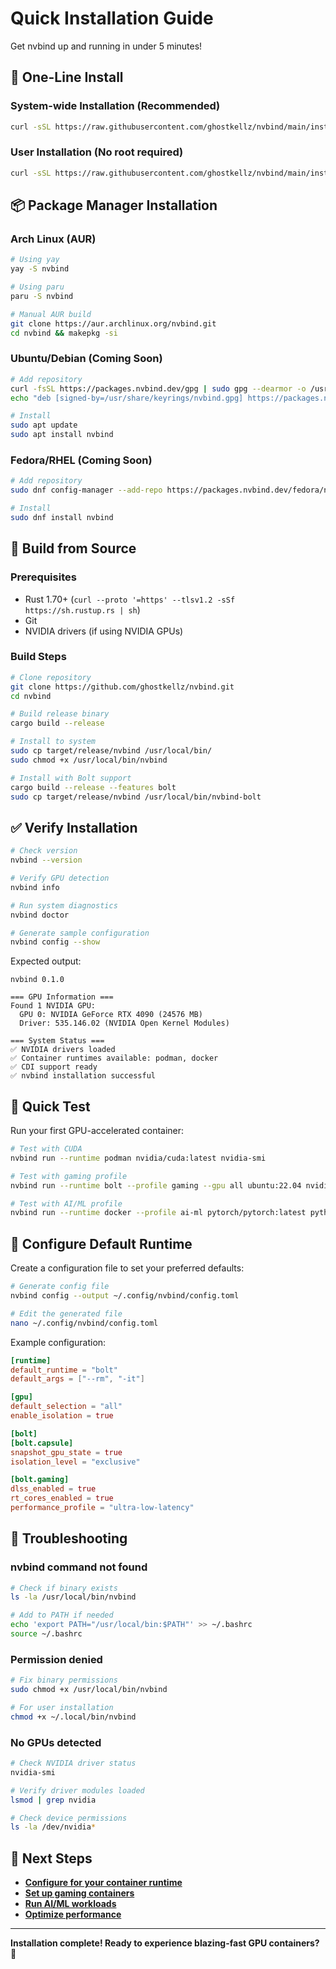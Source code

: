 # Quick Installation Guide

Get nvbind up and running in under 5 minutes!

## 🚀 One-Line Install

### System-wide Installation (Recommended)
```bash
curl -sSL https://raw.githubusercontent.com/ghostkellz/nvbind/main/install.sh | sudo bash
```

### User Installation (No root required)
```bash
curl -sSL https://raw.githubusercontent.com/ghostkellz/nvbind/main/install.sh | bash -s -- --user
```

## 📦 Package Manager Installation

### Arch Linux (AUR)
```bash
# Using yay
yay -S nvbind

# Using paru
paru -S nvbind

# Manual AUR build
git clone https://aur.archlinux.org/nvbind.git
cd nvbind && makepkg -si
```

### Ubuntu/Debian (Coming Soon)
```bash
# Add repository
curl -fsSL https://packages.nvbind.dev/gpg | sudo gpg --dearmor -o /usr/share/keyrings/nvbind.gpg
echo "deb [signed-by=/usr/share/keyrings/nvbind.gpg] https://packages.nvbind.dev/ubuntu $(lsb_release -cs) main" | sudo tee /etc/apt/sources.list.d/nvbind.list

# Install
sudo apt update
sudo apt install nvbind
```

### Fedora/RHEL (Coming Soon)
```bash
# Add repository
sudo dnf config-manager --add-repo https://packages.nvbind.dev/fedora/nvbind.repo

# Install
sudo dnf install nvbind
```

## 🔨 Build from Source

### Prerequisites
- Rust 1.70+ (`curl --proto '=https' --tlsv1.2 -sSf https://sh.rustup.rs | sh`)
- Git
- NVIDIA drivers (if using NVIDIA GPUs)

### Build Steps
```bash
# Clone repository
git clone https://github.com/ghostkellz/nvbind.git
cd nvbind

# Build release binary
cargo build --release

# Install to system
sudo cp target/release/nvbind /usr/local/bin/
sudo chmod +x /usr/local/bin/nvbind

# Install with Bolt support
cargo build --release --features bolt
sudo cp target/release/nvbind /usr/local/bin/nvbind-bolt
```

## ✅ Verify Installation

```bash
# Check version
nvbind --version

# Verify GPU detection
nvbind info

# Run system diagnostics
nvbind doctor

# Generate sample configuration
nvbind config --show
```

Expected output:
```
nvbind 0.1.0

=== GPU Information ===
Found 1 NVIDIA GPU:
  GPU 0: NVIDIA GeForce RTX 4090 (24576 MB)
  Driver: 535.146.02 (NVIDIA Open Kernel Modules)

=== System Status ===
✅ NVIDIA drivers loaded
✅ Container runtimes available: podman, docker
✅ CDI support ready
✅ nvbind installation successful
```

## 🎯 Quick Test

Run your first GPU-accelerated container:

```bash
# Test with CUDA
nvbind run --runtime podman nvidia/cuda:latest nvidia-smi

# Test with gaming profile
nvbind run --runtime bolt --profile gaming --gpu all ubuntu:22.04 nvidia-smi

# Test with AI/ML profile
nvbind run --runtime docker --profile ai-ml pytorch/pytorch:latest python -c "import torch; print(torch.cuda.is_available())"
```

## 🔧 Configure Default Runtime

Create a configuration file to set your preferred defaults:

```bash
# Generate config file
nvbind config --output ~/.config/nvbind/config.toml

# Edit the generated file
nano ~/.config/nvbind/config.toml
```

Example configuration:
```toml
[runtime]
default_runtime = "bolt"
default_args = ["--rm", "-it"]

[gpu]
default_selection = "all"
enable_isolation = true

[bolt]
[bolt.capsule]
snapshot_gpu_state = true
isolation_level = "exclusive"

[bolt.gaming]
dlss_enabled = true
rt_cores_enabled = true
performance_profile = "ultra-low-latency"
```

## 🚨 Troubleshooting

### nvbind command not found
```bash
# Check if binary exists
ls -la /usr/local/bin/nvbind

# Add to PATH if needed
echo 'export PATH="/usr/local/bin:$PATH"' >> ~/.bashrc
source ~/.bashrc
```

### Permission denied
```bash
# Fix binary permissions
sudo chmod +x /usr/local/bin/nvbind

# For user installation
chmod +x ~/.local/bin/nvbind
```

### No GPUs detected
```bash
# Check NVIDIA driver status
nvidia-smi

# Verify driver modules loaded
lsmod | grep nvidia

# Check device permissions
ls -la /dev/nvidia*
```

## 📖 Next Steps

- **[Configure for your container runtime](../runtimes/)**
- **[Set up gaming containers](../examples/gaming.md)**
- **[Run AI/ML workloads](../examples/ai-ml.md)**
- **[Optimize performance](../troubleshooting/performance.md)**

---

**Installation complete! Ready to experience blazing-fast GPU containers? 🚀**